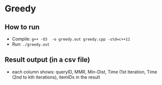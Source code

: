 # Greedy

## How to run
* Compile: `g++ -O3  -o greedy.out greedy.cpp -std=c++11`
* Run: `./greedy.out`

## Result output (in a csv file)
* each column shows: queryID, MMR, Min-Dist, Time (1st iteration, Time (2nd to kth iterations), itemIDs in the result